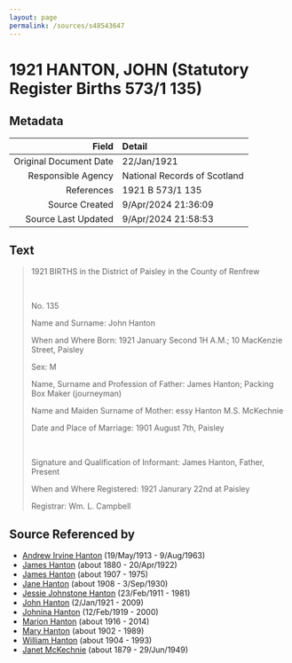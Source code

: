 ```yaml
---
layout: page
permalink: /sources/s48543647
---
```


# 1921 HANTON, JOHN (Statutory Register Births 573/1 135)

## Metadata
Field | Detail
---:|:---
Original Document Date | 22/Jan/1921
Responsible Agency | National Records of Scotland
References | 1921 B 573/1 135
Source Created | 9/Apr/2024 21:36:09
Source Last Updated | 9/Apr/2024 21:58:53

## Text

> 1921 BIRTHS in the District of Paisley in the County of Renfrew
>
> <br/>
>
> No. 135
>
> Name and Surname: John Hanton
>
> When and Where Born: 1921 January Second 1H A.M.; 10 MacKenzie Street, Paisley
>
> Sex: M
>
> Name, Surname and Profession of Father: James Hanton; Packing Box Maker (journeyman)
>
> Name and Maiden Surname of Mother: essy Hanton M.S. McKechnie
>
> Date and Place of Marriage: 1901 August 7th, Paisley
>
> <br/>
>
> Signature and Qualification of Informant: James Hanton,  Father, Present
>
> When and Where Registered: 1921 Janurary 22nd at Paisley
>
> Registrar: Wm. L. Campbell
>

## Source Referenced by

* [Andrew Irvine Hanton](../people/@53392578@-andrew-irvine-hanton-b1913-5-19-d1963-8-9.md) (19/May/1913 - 9/Aug/1963)
* [James Hanton](../people/@71830064@-james-hanton-b1880-d1922-4-20.md) (about 1880 - 20/Apr/1922)
* [James Hanton](../people/@30630538@-james-hanton-b1907-d1975.md) (about 1907 - 1975)
* [Jane Hanton](../people/@65592941@-jane-hanton-b1908-d1930-9-3.md) (about 1908 - 3/Sep/1930)
* [Jessie Johnstone Hanton](../people/@56011610@-jessie-johnstone-hanton-b1911-2-23-d1981.md) (23/Feb/1911 - 1981)
* [John Hanton](../people/@30651959@-john-hanton-b1921-1-2-d2009.md) (2/Jan/1921 - 2009)
* [Johnina Hanton](../people/@68592798@-johnina-hanton-b1919-2-12-d2000.md) (12/Feb/1919 - 2000)
* [Marion Hanton](../people/@27083581@-marion-hanton-b1916-d2014.md) (about 1916 - 2014)
* [Mary Hanton](../people/@24857040@-mary-hanton-b1902-d1989.md) (about 1902 - 1989)
* [William Hanton](../people/@19187808@-william-hanton-b1904-d1993.md) (about 1904 - 1993)
* [Janet McKechnie](../people/@47324688@-janet-mckechnie-b1879-d1949-6-29.md) (about 1879 - 29/Jun/1949)
